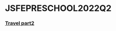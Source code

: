 # JSFEPRESCHOOL2022Q2
### [Travel part2](https://aleksandryermolaev.github.io/JSFEPRESCHOOL2022Q2/travel/)
